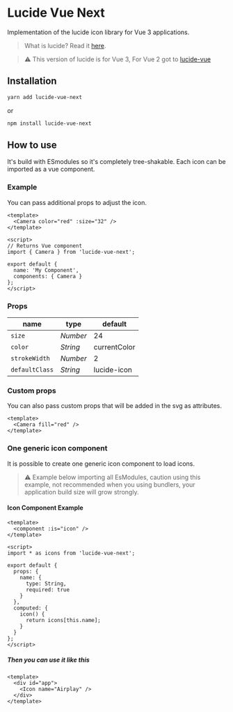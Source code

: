# Lucide Vue Next

Implementation of the lucide icon library for Vue 3 applications.

> What is lucide? Read it [here](https://github.com/lucide-icons/lucide#what-is-lucide).

> :warning: This version of lucide is for Vue 3, For Vue 2 got to [lucide-vue](https://github.com/lucide-icons/lucide/tree/main/packages/lucide-vue#lucide-vue)

## Installation

```sh
yarn add lucide-vue-next
```

or

```sh
npm install lucide-vue-next
```

## How to use

It's build with ESmodules so it's completely tree-shakable.
Each icon can be imported as a vue component.

### Example

You can pass additional props to adjust the icon.

```vue
<template>
  <Camera color="red" :size="32" />
</template>

<script>
// Returns Vue component
import { Camera } from 'lucide-vue-next';

export default {
  name: 'My Component',
  components: { Camera }
};
</script>
```

### Props

| name           | type     | default      |
| -------------- | -------- | ------------ |
| `size`         | _Number_ | 24           |
| `color`        | _String_ | currentColor |
| `strokeWidth`  | _Number_ | 2            |
| `defaultClass` | _String_ | lucide-icon  |

### Custom props

You can also pass custom props that will be added in the svg as attributes.

```vue
<template>
  <Camera fill="red" />
</template>
```

### One generic icon component

It is possible to create one generic icon component to load icons.

> :warning: Example below importing all EsModules, caution using this example, not recommended when you using bundlers, your application build size will grow strongly.

#### Icon Component Example

```vue
<template>
  <component :is="icon" />
</template>

<script>
import * as icons from 'lucide-vue-next';

export default {
  props: {
    name: {
      type: String,
      required: true
    }
  },
  computed: {
    icon() {
      return icons[this.name];
    }
  }
};
</script>
```

##### Then you can use it like this

```vue
<template>
  <div id="app">
    <Icon name="Airplay" />
  </div>
</template>
```
